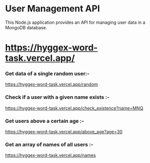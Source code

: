# User Management API

This Node.js application provides an API for managing user data in a MongoDB database.

# https://hyggex-word-task.vercel.app/
### Get data of a single random user:- 
https://hyggex-word-task.vercel.app/random

### Check if a user with a given name exists :-
https://hyggex-word-task.vercel.app/check_existence?name=MNQ

### Get users above a certain age :-
https://hyggex-word-task.vercel.app/above_age?age=30

### Get an array of names of all users :- 
https://hyggex-word-task.vercel.app/names
